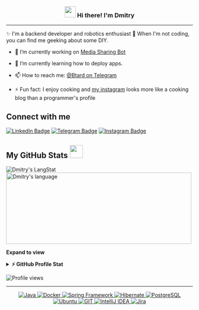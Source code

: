 <!-- Heading -->
<h3 align="center"><img src = "https://raw.githubusercontent.com/MartinHeinz/MartinHeinz/master/wave.gif" width = 30px> Hi there! I'm Dmitry</h3>


 <!-- About section -->

---
✨ I'm a backend developer and robotics enthusiast 🤖
When I'm not coding, you can find me geeking about some DIY.

- 🔭 I’m currently working on [Media Sharing Bot](https://github.com/setNewPassword/media-sharing-bot)

- 🌱 I’m currently learning how to deploy apps.

- 📫 How to reach me: [@Btard on Telegram](https://t.me/btard)

- ⚡ Fun fact: I enjoy cooking and [my instagram](https://www.instagram.com/p/CJZSvN6omxX) looks more like a cooking blog than a programmer's profile

<!-- About section: END -->


<!-- Connect section -->

<h2>Connect with me </h3>
<p>
<a href="https://www.linkedin.com/in/setnewpassword"><img src="https://img.shields.io/badge/-setNewPassword-blue?style=plastic&amp;labelColor=blue&amp;logo=LinkedIn&amp;link=https://www.linkedin.com/in/setnewpassword" alt="LinkedIn Badge"></a>
<a href="https://t.me/btard"><img src="https://img.shields.io/badge/-Dmitry%20Evtukhin-informational?style=plastic&amp;labelColor=informational&amp;logo=Telegram&amp;link=https://t.me/btard" alt="Telegram Badge"></a>
<a href="https://www.instagram.com/dee_irk"><img src="https://img.shields.io/badge/-dee_irk-informational?style=plastic&amp;labelColor=informational&amp;logo=Instagram&amp;logoColor=white&amp;link=https://www.instagram.com/dee_irk" alt="Instagram Badge"></a>
   </p>

 <!-- Connect section: END -->

  <!-- GitHub section -->

##  My GitHub Stats <img src = "https://i.pinimg.com/originals/65/c4/f4/65c4f452571be1261e9c623f7da488ac.gif" width = 35px>

 <div>
   <img align="center" src="https://github-readme-stats.vercel.app/api?username=setNewPassword&show_icons=true&hide_border=true&theme=default&rank_icon=github" alt="Dmitry's LangStat" />
  <img align="center" src="https://github-readme-stats.vercel.app/api/top-langs?username=setNewPassword&langs_count=4&show_icons=true&locale=en&layout=compact&theme=light" alt="Dmitry's language" height="192px"  width="500px"/>
</div>

**Expand to view**
<details>
  <summary><b>⚡ GitHub Profile Stat</b></summary>
  <img src="https://github-readme-stats.anuraghazra1.vercel.app/api?username=setNewPassword&show_icons=true"  alt="Dmitry's Profile Stat"/>
</details>


<!-- GitHub section: END -->

<!-- Profile Views -->

<p align="left"> <img src="https://komarev.com/ghpvc/?username=setNewPassword&label=Profile%20views&color=0e75b6&style=flat" alt="Profile views" />
</p>

---
<p align="center">
  <a href="https://www.java.com" target="_blank">
    <img src="https://img.shields.io/badge/Java-ED8B00?style=for-the-badge&logo=openjdk&logoColor=white" alt="Java">
  </a>
<a href="https://www.docker.com" target="_blank">
    <img src="https://img.shields.io/badge/Docker-%232496ED.svg?style=for-the-badge&logo=docker&logoColor=white" alt="Docker">
  </a>
<a href="https://spring.io" target="_blank">
    <img src="https://img.shields.io/badge/Spring-6DB33F?style=for-the-badge&logo=spring&logoColor=white" alt="Spring Framework">
  </a>
<a href="https://hibernate.org" target="_blank">
    <img src="https://img.shields.io/badge/Hibernate-59666C?style=for-the-badge&logo=Hibernate&logoColor=white" alt="Hibernate">
  </a>
<a href="https://www.postgresql.org" target="_blank">
    <img src="https://img.shields.io/badge/PostgreSQL-316192?style=for-the-badge&logo=postgresql&logoColor=white" alt="PostgreSQL">
  </a>
<a href="https://ubuntu.com" target="_blank">
    <img src="https://img.shields.io/badge/Ubuntu-E95420?style=for-the-badge&logo=ubuntu&logoColor=white" alt="Ubuntu">
  </a>
<a href="https://git-scm.com" target="_blank">
    <img src="https://img.shields.io/badge/GIT-E44C30?style=for-the-badge&logo=git&logoColor=white" alt="GIT">
  </a>
<a href="https://www.jetbrains.com/idea" target="_blank">
    <img src="https://img.shields.io/badge/IntelliJ_IDEA-000000.svg?style=for-the-badge&logo=intellij-idea&logoColor=white" alt="IntelliJ IDEA">
  </a>
<a href="https://www.atlassian.com/software/jira" target="_blank">
    <img src="https://img.shields.io/badge/Jira-0052CC?style=for-the-badge&logo=Jira&logoColor=white" alt="Jira">
  </a>

</p>